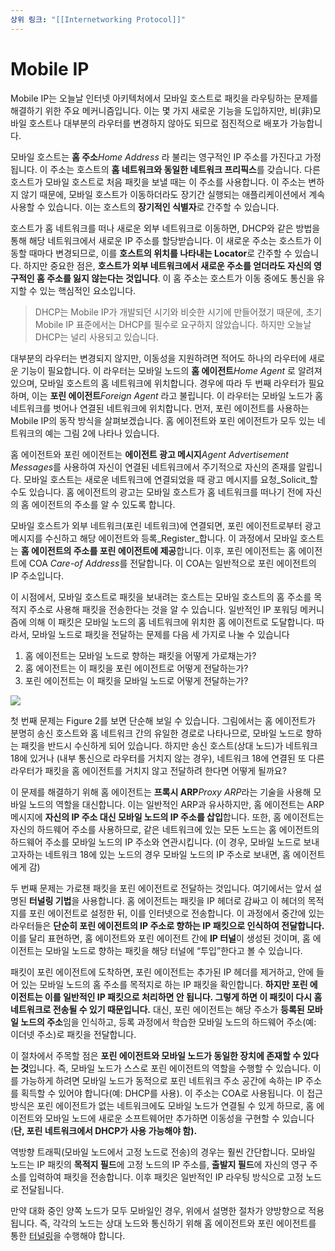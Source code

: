 ```yaml
---
상위 링크: "[[Internetworking Protocol]]"
---
```

# Mobile IP
Mobile IP는 오늘날 인터넷 아키텍처에서 모바일 호스트로 패킷을 라우팅하는 문제를 해결하기 위한 주요 메커니즘입니다. 이는 몇 가지 새로운 기능을 도입하지만, 비(非)모바일 호스트나 대부분의 라우터를 변경하지 않아도 되므로 점진적으로 배포가 가능합니다.

모바일 호스트는 **홈 주소**_Home Address_ 라 불리는 영구적인 IP 주소를 가진다고 가정됩니다. 이 주소는 호스트의 **홈 네트워크와 동일한 네트워크 프리픽스**를 갖습니다. 다른 호스트가 모바일 호스트로 처음 패킷을 보낼 때는 이 주소를 사용합니다. 이 주소는 변하지 않기 때문에, 모바일 호스트가 이동하더라도 장기간 실행되는 애플리케이션에서 계속 사용할 수 있습니다. 이는 호스트의 **장기적인 식별자**로 간주할 수 있습니다.

호스트가 홈 네트워크를 떠나 새로운 외부 네트워크로 이동하면, DHCP와 같은 방법을 통해 해당 네트워크에서 새로운 IP 주소를 할당받습니다. 이 새로운 주소는 호스트가 이동할 때마다 변경되므로, 이를 **호스트의 위치를 나타내는 Locator**로 간주할 수 있습니다. 하지만 중요한 점은, **호스트가 외부 네트워크에서 새로운 주소를 얻더라도 자신의 영구적인 홈 주소를 잃지 않는다는 것입니다**. 이 홈 주소는 호스트가 이동 중에도 통신을 유지할 수 있는 핵심적인 요소입니다.

> DHCP는 Mobile IP가 개발되던 시기와 비슷한 시기에 만들어졌기 때문에, 초기 Mobile IP 표준에서는 DHCP를 필수로 요구하지 않았습니다. 하지만 오늘날 DHCP는 널리 사용되고 있습니다.

대부분의 라우터는 변경되지 않지만, 이동성을 지원하려면 적어도 하나의 라우터에 새로운 기능이 필요합니다. 이 라우터는 모바일 노드의 **홈 에이전트***Home Agent* 로 알려져 있으며, 모바일 호스트의 홈 네트워크에 위치합니다. 경우에 따라 두 번째 라우터가 필요하며, 이는 **포린 에이전트***Foreign Agent* 라고 불립니다. 이 라우터는 모바일 노드가 홈 네트워크를 벗어나 연결된 네트워크에 위치합니다. 먼저, 포린 에이전트를 사용하는 Mobile IP의 동작 방식을 살펴보겠습니다. 홈 에이전트와 포린 에이전트가 모두 있는 네트워크의 예는 그림 2에 나타나 있습니다.

홈 에이전트와 포린 에이전트는 **에이전트 광고 메시지***Agent Advertisement Messages*를 사용하여 자신이 연결된 네트워크에서 주기적으로 자신의 존재를 알립니다. 모바일 호스트는 새로운 네트워크에 연결되었을 때 광고 메시지를 요청_Solicit_할 수도 있습니다. 홈 에이전트의 광고는 모바일 호스트가 홈 네트워크를 떠나기 전에 자신의 홈 에이전트의 주소를 알 수 있도록 합니다.

모바일 호스트가 외부 네트워크(포린 네트워크)에 연결되면, 포린 에이전트로부터 광고 메시지를 수신하고 해당 에이전트와 등록_Register_합니다. 이 과정에서 모바일 호스트는 **홈 에이전트의 주소를 포린 에이전트에 제공**합니다. 이후, 포린 에이전트는 홈 에이전트에 COA *Care-of Address*를 전달합니다. 이 COA는 일반적으로 포린 에이전트의 IP 주소입니다.

이 시점에서, 모바일 호스트로 패킷을 보내려는 호스트는 모바일 호스트의 홈 주소를 목적지 주소로 사용해 패킷을 전송한다는 것을 알 수 있습니다. 일반적인 IP 포워딩 메커니즘에 의해 이 패킷은 모바일 노드의 홈 네트워크에 위치한 홈 에이전트로 도달합니다. 따라서, 모바일 노드로 패킷을 전달하는 문제를 다음 세 가지로 나눌 수 있습니다

1. 홈 에이전트는 모바일 노드로 향하는 패킷을 어떻게 가로채는가?
2. 홈 에이전트는 이 패킷을 포린 에이전트로 어떻게 전달하는가?
3. 포린 에이전트는 이 패킷을 모바일 노드로 어떻게 전달하는가?

![](https://i.imgur.com/N6Inexj.png)

첫 번째 문제는 Figure 2를 보면 단순해 보일 수 있습니다. 그림에서는 홈 에이전트가 분명히 송신 호스트와 홈 네트워크 간의 유일한 경로로 나타나므로, 모바일 노드로 향하는 패킷을 반드시 수신하게 되어 있습니다. 하지만 송신 호스트(상대 노드)가 네트워크 18에 있거나 (내부 통신으로 라우터를 거치지 않는 경우), 네트워크 18에 연결된 또 다른 라우터가 패킷을 홈 에이전트를 거치지 않고 전달하려 한다면 어떻게 될까요?

이 문제를 해결하기 위해 홈 에이전트는 **프록시 ARP***Proxy ARP*라는 기술을 사용해 모바일 노드의 역할을 대신합니다. 이는 일반적인 ARP과 유사하지만, 홈 에이전트는 ARP 메시지에 **자신의 IP 주소 대신 모바일 노드의 IP 주소를 삽입**합니다. 또한, 홈 에이전트는 자신의 하드웨어 주소를 사용하므로, 같은 네트워크에 있는 모든 노드는 홈 에이전트의 하드웨어 주소를 모바일 노드의 IP 주소와 연관시킵니다. (이 경우, 모바일 노드로 보내고자하는 네트워크 18에 있는 노드의 경우 모바일 노드의 IP 주소로 보내면, 홈 에이전트에게 감)

두 번째 문제는 가로챈 패킷을 포린 에이전트로 전달하는 것입니다. 여기에서는 앞서 설명된 **터널링 기법**을 사용합니다. 홈 에이전트는 패킷을 IP 헤더로 감싸고 이 헤더의 목적지를 포린 에이전트로 설정한 뒤, 이를 인터넷으로 전송합니다. 이 과정에서 중간에 있는 라우터들은 **단순히 포린 에이전트의 IP 주소로 향하는 IP 패킷으로 인식하여 전달합니다.** 이를 달리 표현하면, 홈 에이전트와 포린 에이전트 간에 **IP 터널**이 생성된 것이며, 홈 에이전트는 모바일 노드로 향하는 패킷을 해당 터널에 “투입”한다고 볼 수 있습니다.

패킷이 포린 에이전트에 도착하면, 포린 에이전트는 추가된 IP 헤더를 제거하고, 안에 들어 있는 모바일 노드의 홈 주소를 목적지로 하는 IP 패킷을 확인합니다. **하지만 포린 에이전트는 이를 일반적인 IP 패킷으로 처리하면 안 됩니다. 그렇게 하면 이 패킷이 다시 홈 네트워크로 전송될 수 있기 때문입니다.** 대신, 포린 에이전트는 해당 주소가 **등록된 모바일 노드의 주소**임을 인식하고, 등록 과정에서 학습한 모바일 노드의 하드웨어 주소(예: 이더넷 주소)로 패킷을 전달합니다.

이 절차에서 주목할 점은 **포린 에이전트와 모바일 노드가 동일한 장치에 존재할 수 있다는 것**입니다. 즉, 모바일 노드가 스스로 포린 에이전트의 역할을 수행할 수 있습니다. 이를 가능하게 하려면 모바일 노드가 동적으로 포린 네트워크 주소 공간에 속하는 IP 주소를 획득할 수 있어야 합니다(예: DHCP를 사용). 이 주소는 COA로 사용됩니다. 이 접근 방식은 포린 에이전트가 없는 네트워크에도 모바일 노드가 연결될 수 있게 하므로, 홈 에이전트와 모바일 노드에 새로운 소프트웨어만 추가하면 이동성을 구현할 수 있습니다(**단, 포린 네트워크에서 DHCP가 사용 가능해야 함).**

역방향 트래픽(모바일 노드에서 고정 노드로 전송)의 경우는 훨씬 간단합니다. 모바일 노드는 IP 패킷의 **목적지 필드**에 고정 노드의 IP 주소를, **출발지 필드**에 자신의 영구 주소를 입력하여 패킷을 전송합니다. 이후 패킷은 일반적인 IP 라우팅 방식으로 고정 노드로 전달됩니다.

만약 대화 중인 양쪽 노드가 모두 모바일인 경우, 위에서 설명한 절차가 양방향으로 적용됩니다. 즉, 각각의 노드는 상대 노드와 통신하기 위해 홈 에이전트와 포린 에이전트를 통한 [터널링](./Virtual%20Network##IP%20Tunneling)을 수행해야 합니다.